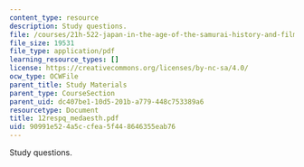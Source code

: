 ```yaml
---
content_type: resource
description: Study questions.
file: /courses/21h-522-japan-in-the-age-of-the-samurai-history-and-film-fall-2006/90991e524a5ccfea5f448646355eab76_12respq_medaesth.pdf
file_size: 19531
file_type: application/pdf
learning_resource_types: []
license: https://creativecommons.org/licenses/by-nc-sa/4.0/
ocw_type: OCWFile
parent_title: Study Materials
parent_type: CourseSection
parent_uid: dc407be1-10d5-201b-a779-448c753389a6
resourcetype: Document
title: 12respq_medaesth.pdf
uid: 90991e52-4a5c-cfea-5f44-8646355eab76
---
```

Study questions.